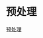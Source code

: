 <!--
 * @Author: tangdaoyong
 * @Date: 2020-12-28 10:29:50
 * @LastEditors: tangdaoyong
 * @LastEditTime: 2020-12-28 10:30:25
 * @Description: 预处理
-->
# 预处理

[预处理](http://www.webgl3d.cn/WebGL/)